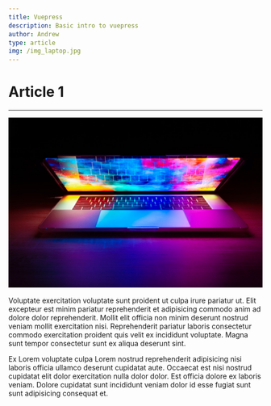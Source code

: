 ```yaml
---
title: Vuepress
description: Basic intro to vuepress
author: Andrew
type: article
img: /img_laptop.jpg
---
```


# **Article 1**
---

<img src="/img_laptop.jpg" />

Voluptate exercitation voluptate sunt proident ut culpa irure pariatur ut. Elit excepteur est minim pariatur reprehenderit et adipisicing commodo anim ad dolore dolor reprehenderit. Mollit elit officia non minim deserunt nostrud veniam mollit exercitation nisi. Reprehenderit pariatur laboris consectetur commodo exercitation proident quis velit ex incididunt voluptate. Magna sunt tempor consectetur sunt ex aliqua deserunt sint.

Ex Lorem voluptate culpa Lorem nostrud reprehenderit adipisicing nisi laboris officia ullamco deserunt cupidatat aute. Occaecat est nisi nostrud cupidatat elit dolor exercitation nulla dolor dolor. Est officia dolore ex laboris veniam. Dolore cupidatat sunt incididunt veniam dolor id esse fugiat sunt sunt adipisicing consequat et.